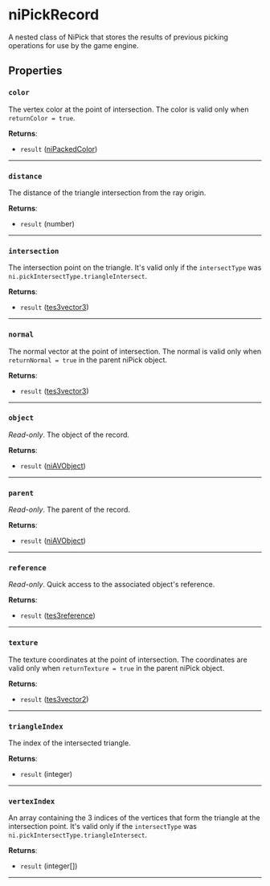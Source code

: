 # niPickRecord
<div class="search_terms" style="display: none">nipickrecord, pickrecord</div>

<!---
	This file is autogenerated. Do not edit this file manually. Your changes will be ignored.
	More information: https://github.com/MWSE/MWSE/tree/master/docs
-->

A nested class of NiPick that stores the results of previous picking operations for use by the game engine.

## Properties

### `color`
<div class="search_terms" style="display: none">color</div>

The vertex color at the point of intersection. The color is valid only when `returnColor = true`.

**Returns**:

* `result` ([niPackedColor](../../types/niPackedColor))

***

### `distance`
<div class="search_terms" style="display: none">distance</div>

The distance of the triangle intersection from the ray origin.

**Returns**:

* `result` (number)

***

### `intersection`
<div class="search_terms" style="display: none">intersection</div>

The intersection point on the triangle. It's valid only if the `intersectType` was `ni.pickIntersectType.triangleIntersect`.

**Returns**:

* `result` ([tes3vector3](../../types/tes3vector3))

***

### `normal`
<div class="search_terms" style="display: none">normal</div>

The normal vector at the point of intersection. The normal is valid only when `returnNormal = true` in the parent niPick object.

**Returns**:

* `result` ([tes3vector3](../../types/tes3vector3))

***

### `object`
<div class="search_terms" style="display: none">object</div>

*Read-only*. The object of the record.

**Returns**:

* `result` ([niAVObject](../../types/niAVObject))

***

### `parent`
<div class="search_terms" style="display: none">parent</div>

*Read-only*. The parent of the record.

**Returns**:

* `result` ([niAVObject](../../types/niAVObject))

***

### `reference`
<div class="search_terms" style="display: none">reference</div>

*Read-only*. Quick access to the associated object's reference.

**Returns**:

* `result` ([tes3reference](../../types/tes3reference))

***

### `texture`
<div class="search_terms" style="display: none">texture</div>

The texture coordinates at the point of intersection. The coordinates are valid only when `returnTexture = true` in the parent niPick object.

**Returns**:

* `result` ([tes3vector2](../../types/tes3vector2))

***

### `triangleIndex`
<div class="search_terms" style="display: none">triangleindex</div>

The index of the intersected triangle.

**Returns**:

* `result` (integer)

***

### `vertexIndex`
<div class="search_terms" style="display: none">vertexindex</div>

An array containing the 3 indices of the vertices that form the triangle at the intersection point. It's valid only if the `intersectType` was `ni.pickIntersectType.triangleIntersect`.

**Returns**:

* `result` (integer[])

***

